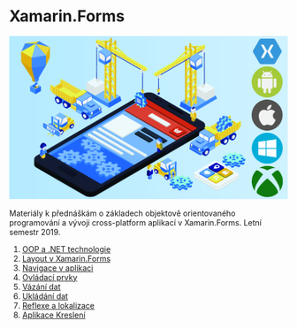 # Xamarin.Forms

<p align="center">
<img src="https://github.com/PetrVobornik/prednasky/raw/master/Xamarin.Forms/theme.png" alt="Cross-platform develpoment" />
</p>


Materiály k přednáškám o základech objektově orientovaného programování a vývoji cross-platform aplikací v Xamarin.Forms. 
Letní semestr 2019.

1. [OOP a .NET technologie](https://github.com/PetrVobornik/prednasky/tree/master/Xamarin.Forms/01-OOP-a-NET)
1. [Layout v Xamarin.Forms](https://github.com/PetrVobornik/prednasky/tree/master/Xamarin.Forms/02-Layout)
1. [Navigace v aplikaci](https://github.com/PetrVobornik/prednasky/tree/master/Xamarin.Forms/03-Navigace)
1. [Ovládací prvky](https://github.com/PetrVobornik/prednasky/tree/master/Xamarin.Forms/04-OvladaciPrvky)
1. [Vázání dat](https://github.com/PetrVobornik/prednasky/tree/master/Xamarin.Forms/05-VazaniDat)
1. [Ukládání dat](https://github.com/PetrVobornik/prednasky/tree/master/Xamarin.Forms/06-UkladaniDat)
1. [Reflexe a lokalizace](https://github.com/PetrVobornik/prednasky/tree/master/Xamarin.Forms/07-Reflexe)
1. [Aplikace Kreslení](https://github.com/PetrVobornik/prednasky/tree/master/Xamarin.Forms/08-Kresleni)

